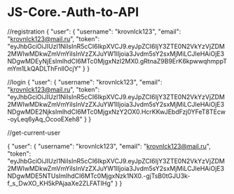 # JS-Core.-Auth-to-API
//registration 
{
    "user": {
        "username": "krovnlck123",
        "email": "krovnlck123@mail.ru",
        "token": "eyJhbGciOiJIUzI1NiIsInR5cCI6IkpXVCJ9.eyJpZCI6IjY3ZTE0N2VkYzVjZDM2MWIwMDkwZmVmYiIsInVzZXJuYW1lIjoia3Jvdm5sY2sxMjMiLCJleHAiOjE3NDgwMDEyNjEsImlhdCI6MTc0MjgxNzI2MX0.gRtnaZ9B9ErK6kpwwqhmppTmYm1LkQADLThFnllOcjY"
    }
}

//login 
{
    "user": {
        "username": "krovnlck123",
        "email": "krovnlck123@mail.ru",
        "token": "eyJhbGciOiJIUzI1NiIsInR5cCI6IkpXVCJ9.eyJpZCI6IjY3ZTE0N2VkYzVjZDM2MWIwMDkwZmVmYiIsInVzZXJuYW1lIjoia3Jvdm5sY2sxMjMiLCJleHAiOjE3NDgwMDE2NjksImlhdCI6MTc0MjgxNzY2OX0.HcrKKwJEbdFzj0YFeT8TEcw-oyLeq6yAq_OcooEXeh8"
    }
}

//get-current-user

{
    "user": {
        "username": "krovnlck123",
        "email": "krovnlck123@mail.ru",
        "token": "eyJhbGciOiJIUzI1NiIsInR5cCI6IkpXVCJ9.eyJpZCI6IjY3ZTE0N2VkYzVjZDM2MWIwMDkwZmVmYiIsInVzZXJuYW1lIjoia3Jvdm5sY2sxMjMiLCJleHAiOjE3NDgwMDE5NTUsImlhdCI6MTc0MjgxNzk1NX0.-gjTsB0tGJU3k-f_s_DwXO_KH5kPAjaaXe2ZLFATIHg"
    }
}

